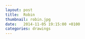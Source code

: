 ```yaml
---
layout: post
title:  Robin
thumbnail: robin.jpg
date:   2014-11-05 19:15:00 +0100
categories: drawings
---
```

